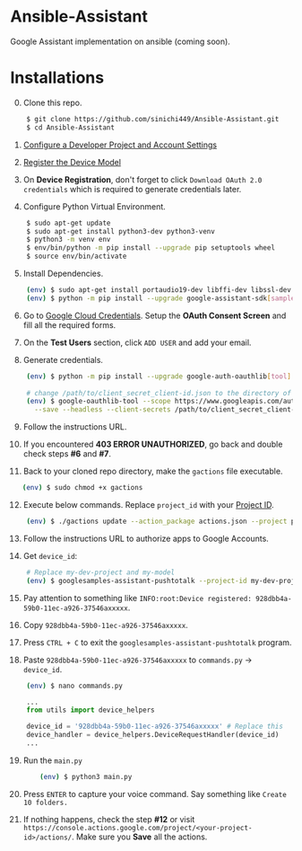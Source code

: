 # Ansible-Assistant
Google Assistant implementation on ansible (coming soon).

# Installations
0. Clone this repo.

```bash
    $ git clone https://github.com/sinichi449/Ansible-Assistant.git
    $ cd Ansible-Assistant
```

1. [Configure a Developer Project and Account Settings](https://developers.google.com/assistant/sdk/guides/service/python/embed/config-dev-project-and-account)

2. [Register the Device Model](https://developers.google.com/assistant/sdk/guides/service/python/embed/register-device)

3. On **Device Registration**, don't forget to click `Download OAuth 2.0 credentials` which is required to generate credentials later.

4. Configure Python Virtual Environment.

```bash
    $ sudo apt-get update
    $ sudo apt-get install python3-dev python3-venv
    $ python3 -m venv env
    $ env/bin/python -m pip install --upgrade pip setuptools wheel
    $ source env/bin/activate
```

5. Install Dependencies.

```bash
    (env) $ sudo apt-get install portaudio19-dev libffi-dev libssl-dev
    (env) $ python -m pip install --upgrade google-assistant-sdk[samples]
```

6. Go to [Google Cloud Credentials](https://console.cloud.google.com/apis/credentials/). Setup the **OAuth Consent Screen** and fill all the required forms. 

7. On the **Test Users** section, click `ADD USER` and add your email.

8. Generate credentials.

```bash
    (env) $ python -m pip install --upgrade google-auth-oauthlib[tool]
    
    # change /path/to/client_secret_client-id.json to the directory of downloaded client secrets.
    (env) $ google-oauthlib-tool --scope https://www.googleapis.com/auth/assistant-sdk-prototype \
      --save --headless --client-secrets /path/to/client_secret_client-id.json
```

9. Follow the instructions URL. 

10. If you encountered **403 ERROR UNAUTHORIZED**, go back and double check steps **#6** and **#7**.

11. Back to your cloned repo directory, make the `gactions` file executable.
 
 ```bash
    (env) $ sudo chmod +x gactions
```

12. Execute below commands. Replace `project_id` with your [Project ID](https://support.google.com/cloud/answer/6158840).

```bash
    (env) $ ./gactions update --action_package actions.json --project project_id
```

13. Follow the instructions URL to authorize apps to Google Accounts.

14. Get `device_id`:

```bash
    # Replace my-dev-project and my-model
    (env) $ googlesamples-assistant-pushtotalk --project-id my-dev-project --device-model-id my-model
```
15. Pay attention to something like `INFO:root:Device registered: 928dbb4a-59b0-11ec-a926-37546axxxxx`.

16. Copy `928dbb4a-59b0-11ec-a926-37546axxxxx`.

17. Press `CTRL + C` to exit the `googlesamples-assistant-pushtotalk` program.

18. Paste `928dbb4a-59b0-11ec-a926-37546axxxxx` to `commands.py` -> `device_id`.

```bash
    (env) $ nano commands.py
```
```python
    ...
    from utils import device_helpers

    device_id = '928dbb4a-59b0-11ec-a926-37546axxxxx' # Replace this
    device_handler = device_helpers.DeviceRequestHandler(device_id)
    ...
```

19. Run the `main.py`

    ```bash
        (env) $ python3 main.py
    ```
    
20. Press `ENTER` to capture your voice command. Say something like `Create 10 folders.`

21. If nothing happens, check the step **#12** or visit `https://console.actions.google.com/project/<your-project-id>/actions/`. Make sure you **Save** all the actions.
